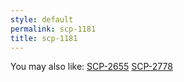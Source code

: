 ```yaml
---
style: default
permalink: scp-1181
title: scp-1181
---
```

You may also like:
[SCP-2655](http://scp-wiki.net/scp-2655)
[SCP-2778](http://scp-wiki.net/scp-2778)